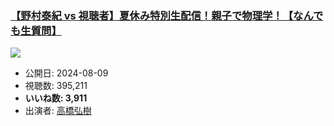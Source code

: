 ### [【野村泰紀 vs 視聴者】夏休み特別生配信！親子で物理学！【なんでも生質問】](https://www.youtube.com/watch?v=9DFK7heXx8o)
[![](https://img.youtube.com/vi/9DFK7heXx8o/sddefault.jpg)](https://www.youtube.com/watch?v=9DFK7heXx8o)
-   公開日: 2024-08-09
-   視聴数: 395,211
-   **いいね数: 3,911**
-   出演者: [高橋弘樹](/rehacq_fan/people/高橋弘樹 "wikilink")
